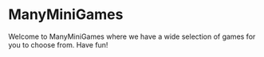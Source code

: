 # ManyMiniGames

Welcome to ManyMiniGames where we have a wide selection of games for you to choose from. Have fun!
